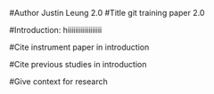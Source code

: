 #Author
Justin Leung 2.0
#Title
git training paper 2.0

#Introduction:
hiiiiiiiiiiiiiiiiii


#Cite instrument paper in introduction


#Cite previous studies in introduction


#Give context for research



